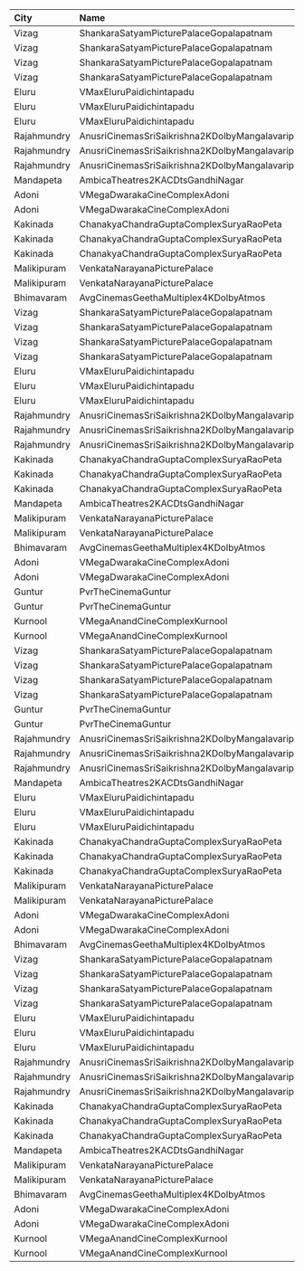 | City        | Name                                             |  Time | Type          | Price | Capacity | Booked |
| :---------- | :----------------------------------------------- | ----: | :------------ | ----: | -------: | -----: |
| Vizag       | ShankaraSatyamPicturePalaceGopalapatnam          | 10:45 | Balcony       |  112₹ |      216 |    176 |
| Vizag       | ShankaraSatyamPicturePalaceGopalapatnam          | 10:45 | FirstClass    |   80₹ |       72 |     72 |
| Vizag       | ShankaraSatyamPicturePalaceGopalapatnam          | 10:45 | SecondClass   |   80₹ |       26 |     26 |
| Vizag       | ShankaraSatyamPicturePalaceGopalapatnam          | 10:45 | ThirdClass    |   40₹ |       82 |     82 |
| Eluru       | VMaxEluruPaidichintapadu                         | 11:00 | Recliner      |  100₹ |       25 |     25 |
| Eluru       | VMaxEluruPaidichintapadu                         | 11:00 | FristClass    |  100₹ |      173 |    114 |
| Eluru       | VMaxEluruPaidichintapadu                         | 11:00 | LowClass      |   40₹ |       46 |      0 |
| Rajahmundry | AnusriCinemasSriSaikrishna2KDolbyMangalavaripeta | 11:00 | ReservedClass |  100₹ |      311 |      0 |
| Rajahmundry | AnusriCinemasSriSaikrishna2KDolbyMangalavaripeta | 11:00 | FirstClass    |   60₹ |       62 |      0 |
| Rajahmundry | AnusriCinemasSriSaikrishna2KDolbyMangalavaripeta | 11:00 | SecondClass   |   40₹ |      102 |     22 |
| Mandapeta   | AmbicaTheatres2KACDtsGandhiNagar                 | 11:15 | FirstClass    |  100₹ |      256 |     58 |
| Adoni       | VMegaDwarakaCineComplexAdoni                     | 11:24 | Gold          |  110₹ |      202 |      0 |
| Adoni       | VMegaDwarakaCineComplexAdoni                     | 11:24 | Executive     |   70₹ |       48 |      0 |
| Kakinada    | ChanakyaChandraGuptaComplexSuryaRaoPeta          | 11:30 | FirstClass    |  100₹ |      416 |     81 |
| Kakinada    | ChanakyaChandraGuptaComplexSuryaRaoPeta          | 11:30 | SecondClass   |   60₹ |       28 |     28 |
| Kakinada    | ChanakyaChandraGuptaComplexSuryaRaoPeta          | 11:30 | ThirdClass    |   40₹ |      104 |    104 |
| Malikipuram | VenkataNarayanaPicturePalace                     | 11:30 | FirstClass    |  100₹ |      276 |    276 |
| Malikipuram | VenkataNarayanaPicturePalace                     | 11:30 | SecondClass   |   50₹ |       76 |     76 |
| Bhimavaram  | AvgCinemasGeethaMultiplex4KDolbyAtmos            | 11:50 | Gold          |  150₹ |      224 |     13 |
| Vizag       | ShankaraSatyamPicturePalaceGopalapatnam          | 13:45 | Balcony       |  112₹ |      216 |    176 |
| Vizag       | ShankaraSatyamPicturePalaceGopalapatnam          | 13:45 | FirstClass    |   80₹ |       72 |     72 |
| Vizag       | ShankaraSatyamPicturePalaceGopalapatnam          | 13:45 | SecondClass   |   80₹ |       26 |     26 |
| Vizag       | ShankaraSatyamPicturePalaceGopalapatnam          | 13:45 | ThirdClass    |   40₹ |       82 |     82 |
| Eluru       | VMaxEluruPaidichintapadu                         | 14:30 | Recliner      |  100₹ |       25 |     25 |
| Eluru       | VMaxEluruPaidichintapadu                         | 14:30 | FristClass    |  100₹ |      173 |    117 |
| Eluru       | VMaxEluruPaidichintapadu                         | 14:30 | LowClass      |   40₹ |       46 |      0 |
| Rajahmundry | AnusriCinemasSriSaikrishna2KDolbyMangalavaripeta | 14:30 | ReservedClass |  100₹ |      311 |     58 |
| Rajahmundry | AnusriCinemasSriSaikrishna2KDolbyMangalavaripeta | 14:30 | FirstClass    |   60₹ |       62 |      0 |
| Rajahmundry | AnusriCinemasSriSaikrishna2KDolbyMangalavaripeta | 14:30 | SecondClass   |   40₹ |      102 |     22 |
| Kakinada    | ChanakyaChandraGuptaComplexSuryaRaoPeta          | 14:30 | FirstClass    |  100₹ |      416 |     80 |
| Kakinada    | ChanakyaChandraGuptaComplexSuryaRaoPeta          | 14:30 | SecondClass   |   60₹ |       28 |     28 |
| Kakinada    | ChanakyaChandraGuptaComplexSuryaRaoPeta          | 14:30 | ThirdClass    |   40₹ |      104 |    104 |
| Mandapeta   | AmbicaTheatres2KACDtsGandhiNagar                 | 14:30 | FirstClass    |  100₹ |      256 |     58 |
| Malikipuram | VenkataNarayanaPicturePalace                     | 14:30 | FirstClass    |  100₹ |      276 |    276 |
| Malikipuram | VenkataNarayanaPicturePalace                     | 14:30 | SecondClass   |   50₹ |       76 |     76 |
| Bhimavaram  | AvgCinemasGeethaMultiplex4KDolbyAtmos            | 14:35 | Gold          |  150₹ |      224 |     16 |
| Adoni       | VMegaDwarakaCineComplexAdoni                     | 14:47 | Gold          |  110₹ |      202 |      2 |
| Adoni       | VMegaDwarakaCineComplexAdoni                     | 14:47 | Executive     |   70₹ |       48 |      0 |
| Guntur      | PvrTheCinemaGuntur                               | 15:20 | Premium       |  250₹ |       13 |      8 |
| Guntur      | PvrTheCinemaGuntur                               | 15:20 | Deluxe        |  150₹ |      146 |     18 |
| Kurnool     | VMegaAnandCineComplexKurnool                     | 15:20 | Gold          |  110₹ |      190 |      1 |
| Kurnool     | VMegaAnandCineComplexKurnool                     | 15:20 | Executive     |   70₹ |       48 |      0 |
| Vizag       | ShankaraSatyamPicturePalaceGopalapatnam          | 17:45 | Balcony       |  112₹ |      216 |    176 |
| Vizag       | ShankaraSatyamPicturePalaceGopalapatnam          | 17:45 | FirstClass    |   80₹ |       72 |     72 |
| Vizag       | ShankaraSatyamPicturePalaceGopalapatnam          | 17:45 | SecondClass   |   80₹ |       26 |     26 |
| Vizag       | ShankaraSatyamPicturePalaceGopalapatnam          | 17:45 | ThirdClass    |   40₹ |       82 |     82 |
| Guntur      | PvrTheCinemaGuntur                               | 18:10 | Premium       |  250₹ |       13 |      3 |
| Guntur      | PvrTheCinemaGuntur                               | 18:10 | Deluxe        |  150₹ |      146 |     19 |
| Rajahmundry | AnusriCinemasSriSaikrishna2KDolbyMangalavaripeta | 18:15 | ReservedClass |  100₹ |      311 |     58 |
| Rajahmundry | AnusriCinemasSriSaikrishna2KDolbyMangalavaripeta | 18:15 | FirstClass    |   60₹ |       62 |      0 |
| Rajahmundry | AnusriCinemasSriSaikrishna2KDolbyMangalavaripeta | 18:15 | SecondClass   |   40₹ |      102 |     22 |
| Mandapeta   | AmbicaTheatres2KACDtsGandhiNagar                 | 18:15 | FirstClass    |  100₹ |      256 |     58 |
| Eluru       | VMaxEluruPaidichintapadu                         | 18:30 | Recliner      |  100₹ |       25 |     25 |
| Eluru       | VMaxEluruPaidichintapadu                         | 18:30 | FristClass    |  100₹ |      173 |    112 |
| Eluru       | VMaxEluruPaidichintapadu                         | 18:30 | LowClass      |   40₹ |       46 |      0 |
| Kakinada    | ChanakyaChandraGuptaComplexSuryaRaoPeta          | 18:30 | FirstClass    |  100₹ |      416 |     78 |
| Kakinada    | ChanakyaChandraGuptaComplexSuryaRaoPeta          | 18:30 | SecondClass   |   60₹ |       28 |     28 |
| Kakinada    | ChanakyaChandraGuptaComplexSuryaRaoPeta          | 18:30 | ThirdClass    |   40₹ |      104 |    104 |
| Malikipuram | VenkataNarayanaPicturePalace                     | 18:30 | FirstClass    |  100₹ |      276 |    276 |
| Malikipuram | VenkataNarayanaPicturePalace                     | 18:30 | SecondClass   |   50₹ |       76 |     76 |
| Adoni       | VMegaDwarakaCineComplexAdoni                     | 18:44 | Gold          |  110₹ |      202 |      0 |
| Adoni       | VMegaDwarakaCineComplexAdoni                     | 18:44 | Executive     |   70₹ |       48 |      0 |
| Bhimavaram  | AvgCinemasGeethaMultiplex4KDolbyAtmos            | 18:50 | Gold          |  150₹ |      224 |     11 |
| Vizag       | ShankaraSatyamPicturePalaceGopalapatnam          | 20:45 | Balcony       |  112₹ |      216 |    176 |
| Vizag       | ShankaraSatyamPicturePalaceGopalapatnam          | 20:45 | FirstClass    |   80₹ |       72 |     72 |
| Vizag       | ShankaraSatyamPicturePalaceGopalapatnam          | 20:45 | SecondClass   |   80₹ |       26 |     26 |
| Vizag       | ShankaraSatyamPicturePalaceGopalapatnam          | 20:45 | ThirdClass    |   40₹ |       82 |     82 |
| Eluru       | VMaxEluruPaidichintapadu                         | 21:30 | Recliner      |  100₹ |       25 |     25 |
| Eluru       | VMaxEluruPaidichintapadu                         | 21:30 | FristClass    |  100₹ |      173 |    112 |
| Eluru       | VMaxEluruPaidichintapadu                         | 21:30 | LowClass      |   40₹ |       46 |      0 |
| Rajahmundry | AnusriCinemasSriSaikrishna2KDolbyMangalavaripeta | 21:30 | ReservedClass |  100₹ |      311 |     61 |
| Rajahmundry | AnusriCinemasSriSaikrishna2KDolbyMangalavaripeta | 21:30 | FirstClass    |   60₹ |       62 |      0 |
| Rajahmundry | AnusriCinemasSriSaikrishna2KDolbyMangalavaripeta | 21:30 | SecondClass   |   40₹ |      102 |     22 |
| Kakinada    | ChanakyaChandraGuptaComplexSuryaRaoPeta          | 21:30 | FirstClass    |  100₹ |      416 |     80 |
| Kakinada    | ChanakyaChandraGuptaComplexSuryaRaoPeta          | 21:30 | SecondClass   |   60₹ |       28 |     28 |
| Kakinada    | ChanakyaChandraGuptaComplexSuryaRaoPeta          | 21:30 | ThirdClass    |   40₹ |      104 |    104 |
| Mandapeta   | AmbicaTheatres2KACDtsGandhiNagar                 | 21:30 | FirstClass    |  100₹ |      256 |     58 |
| Malikipuram | VenkataNarayanaPicturePalace                     | 21:30 | FirstClass    |  100₹ |      276 |    276 |
| Malikipuram | VenkataNarayanaPicturePalace                     | 21:30 | SecondClass   |   50₹ |       76 |     76 |
| Bhimavaram  | AvgCinemasGeethaMultiplex4KDolbyAtmos            | 21:40 | Gold          |  150₹ |      224 |     14 |
| Adoni       | VMegaDwarakaCineComplexAdoni                     | 21:54 | Gold          |  110₹ |      202 |      0 |
| Adoni       | VMegaDwarakaCineComplexAdoni                     | 21:54 | Executive     |   70₹ |       48 |      0 |
| Kurnool     | VMegaAnandCineComplexKurnool                     | 22:20 | Gold          |  110₹ |      190 |      0 |
| Kurnool     | VMegaAnandCineComplexKurnool                     | 22:20 | Executive     |   70₹ |       48 |      0 |